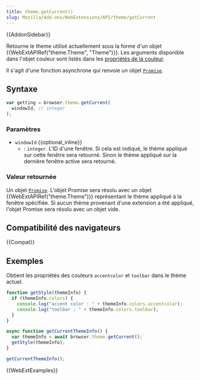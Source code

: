 ```yaml
---
title: theme.getCurrent()
slug: Mozilla/Add-ons/WebExtensions/API/theme/getCurrent
---
```


{{AddonSidebar}}

Retourne le theme utilisé actuellement sous la forme d'un objet {{WebExtAPIRef("theme.Theme", "Theme")}}. Les arguments disponible dans l'objet couleur sont listés dans les [propriétés de la couleur](/fr/Add-ons/WebExtensions/manifest.json/theme#colors).

Il s'agit d'une fonction asynchrone qui renvoie un objet [`Promise`](/fr/docs/Web/JavaScript/Reference/Objets_globaux/Promise).

## Syntaxe

```js
var getting = browser.theme.getCurrent(
  windowId, // integer
);
```

### Paramètres

- `windowId` {{optional_inline}}
  - : `integer`. L'ID d'une fenêtre. Si cela est indiqué, le thème appliqué sur cette fenêtre sera retourné. Sinon le thème appliqué sur la dernière fenêtre active sera retourné.

### Valeur retournée

Un objet [`Promise`](/fr/docs/Web/JavaScript/Reference/Objets_globaux/Promise). L'objet Promise sera résolu avec un objet {{WebExtAPIRef("theme.Theme")}} représentant le thème appliqué à la fenêtre spécifiée. Si aucun thème provenant d'une extension a été appliqué, l'objet Promise sera résolu avec un objet vide.

## Compatibilité des navigateurs

{{Compat}}

## Exemples

Obtient les propriétés des couleurs `accentcolor` et `toolbar` dans le thème actuel.

```js
function getStyle(themeInfo) {
  if (themeInfo.colors) {
    console.log("accent color : " + themeInfo.colors.accentcolor);
    console.log("toolbar : " + themeInfo.colors.toolbar);
  }
}

async function getCurrentThemeInfo() {
  var themeInfo = await browser.theme.getCurrent();
  getStyle(themeInfo);
}

getCurrentThemeInfo();
```

{{WebExtExamples}}
